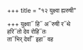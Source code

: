 +++
title = "१२ युक्ष्वा ह्यरुषी"

+++
युक्ष्वा᳓ हि᳓ अ᳓रुषी र᳓थे  
हरि᳓तो देव रोहि᳓तः  
ता᳓भिर् देवाँ᳓ इहा᳓ वह